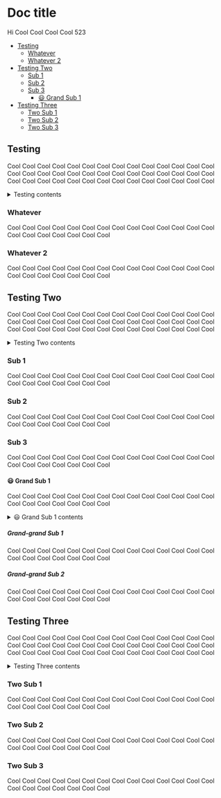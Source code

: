 # Doc title

Hi Cool Cool Cool Cool <!--doc-gen wordCount-->523<!-- end-doc-gen -->

<!--doc-gen TOC -->
- [Testing](#testing)
  - [Whatever](#whatever)
  - [Whatever 2](#whatever-2)
- [Testing Two](#testing-two)
  - [Sub 1](#sub-1)
  - [Sub 2](#sub-2)
  - [Sub 3](#sub-3)
    - [😃 Grand Sub 1](#grand-sub-1)
- [Testing Three](#testing-three)
  - [Two Sub 1](#two-sub-1)
  - [Two Sub 2](#two-sub-2)
  - [Two Sub 3](#two-sub-3)
<!--end-doc-gen-->

## Testing

Cool Cool Cool Cool Cool Cool Cool Cool Cool Cool Cool Cool Cool Cool Cool Cool Cool Cool Cool Cool Cool 
Cool Cool Cool Cool Cool Cool Cool Cool Cool Cool Cool Cool Cool Cool Cool Cool Cool Cool Cool Cool Cool 

<!--doc-gen sectionToc maxDepth=5 collapse -->
<details>
<summary>Testing contents</summary>

- [Whatever](#whatever)
- [Whatever 2](#whatever-2)

</details>
<!--end-doc-gen-->

### Whatever

Cool Cool Cool Cool Cool Cool Cool Cool Cool Cool Cool Cool Cool Cool Cool Cool Cool Cool Cool Cool Cool 

### Whatever 2

Cool Cool Cool Cool Cool Cool Cool Cool Cool Cool Cool Cool Cool Cool Cool Cool Cool Cool Cool Cool Cool 


## Testing Two

Cool Cool Cool Cool Cool Cool Cool Cool Cool Cool Cool Cool Cool Cool Cool Cool Cool Cool Cool Cool Cool 
Cool Cool Cool Cool Cool Cool Cool Cool Cool Cool Cool Cool Cool Cool Cool Cool Cool Cool Cool Cool Cool 

<!--doc-gen (TOC?sub=true&collapse=true&maxDepth=2)-->
<details>
<summary>Testing Two contents</summary>



</details>
<!--end-doc-gen-->

### Sub 1

Cool Cool Cool Cool Cool Cool Cool Cool Cool Cool Cool Cool Cool Cool Cool Cool Cool Cool Cool Cool Cool 

### Sub 2

Cool Cool Cool Cool Cool Cool Cool Cool Cool Cool Cool Cool Cool Cool Cool Cool Cool Cool Cool Cool Cool 

### Sub 3

Cool Cool Cool Cool Cool Cool Cool Cool Cool Cool Cool Cool Cool Cool Cool Cool Cool Cool Cool Cool Cool 

#### 😃 Grand Sub 1

Cool Cool Cool Cool Cool Cool Cool Cool Cool Cool Cool Cool Cool Cool Cool Cool Cool Cool Cool Cool Cool 

<!--doc-gen TOC sub=true maxDepth=5 -->
<details>
<summary>😃 Grand Sub 1 contents</summary>

- [Grand-grand Sub 1](#grand-grand-sub-1)
- [Grand-grand Sub 2](#grand-grand-sub-2)

</details>
<!--end-doc-gen-->

##### Grand-grand Sub 1

Cool Cool Cool Cool Cool Cool Cool Cool Cool Cool Cool Cool Cool Cool Cool Cool Cool Cool Cool Cool Cool 

##### Grand-grand Sub 2

Cool Cool Cool Cool Cool Cool Cool Cool Cool Cool Cool Cool Cool Cool Cool Cool Cool Cool Cool Cool Cool 

## Testing Three

Cool Cool Cool Cool Cool Cool Cool Cool Cool Cool Cool Cool Cool Cool Cool Cool Cool Cool Cool Cool Cool 
Cool Cool Cool Cool Cool Cool Cool Cool Cool Cool Cool Cool Cool Cool Cool Cool Cool Cool Cool Cool Cool 

<!--doc-gen (TOC?sub=true)-->
<details>
<summary>Testing Three contents</summary>

- [Two Sub 1](#two-sub-1)
- [Two Sub 2](#two-sub-2)
- [Two Sub 3](#two-sub-3)

</details>
<!--end-doc-gen-->

### Two Sub 1

Cool Cool Cool Cool Cool Cool Cool Cool Cool Cool Cool Cool Cool Cool Cool Cool Cool Cool Cool Cool Cool 

### Two Sub 2

Cool Cool Cool Cool Cool Cool Cool Cool Cool Cool Cool Cool Cool Cool Cool Cool Cool Cool Cool Cool Cool 

### Two Sub 3

Cool Cool Cool Cool Cool Cool Cool Cool Cool Cool Cool Cool Cool Cool Cool Cool Cool Cool Cool Cool Cool 
